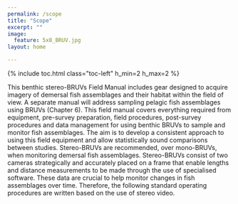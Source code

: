 ```yaml
---
permalink: /scope
title: "Scope"
excerpt: ""
image:
  feature: 5x8_BRUV.jpg
layout: home

---
```

{% include toc.html class="toc-left" h_min=2 h_max=2 %}

This benthic stereo-BRUVs Field Manual includes gear designed to acquire imagery of demersal fish assemblages and their habitat within the field of view. A separate manual will address sampling pelagic fish assemblages using BRUVs (Chapter 6). This field manual covers everything required from equipment, pre-survey preparation, field procedures, post-survey procedures and data management for using benthic BRUVs to sample and monitor fish assemblages. The aim is to develop a consistent approach to using this field equipment and allow statistically sound comparisons between studies. Stereo-BRUVs are recommended, over mono-BRUVs, when monitoring demersal fish assemblages. Stereo-BRUVs consist of two cameras strategically and accurately placed on a frame that enable lengths and distance measurements to be made through the use of specialised software. These data are crucial to help monitor changes in fish assemblages over time. Therefore, the following standard operating procedures are written based on the use of stereo video.


